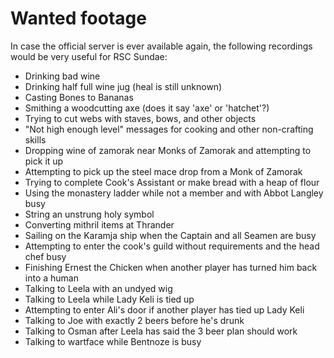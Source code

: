 Wanted footage
==============

In case the official server is ever available again, the following
recordings would be very useful for RSC Sundae:

* Drinking bad wine
* Drinking half full wine jug (heal is still unknown)
* Casting Bones to Bananas
* Smithing a woodcutting axe (does it say 'axe' or 'hatchet'?)
* Trying to cut webs with staves, bows, and other objects
* "Not high enough level" messages for cooking and other non-crafting skills
* Dropping wine of zamorak near Monks of Zamorak and attempting to pick it up
* Attempting to pick up the steel mace drop from a Monk of Zamorak
* Trying to complete Cook's Assistant or make bread with a heap of flour
* Using the monastery ladder while not a member and with Abbot Langley busy
* String an unstrung holy symbol
* Converting mithril items at Thrander
* Sailing on the Karamja ship when the Captain and all Seamen are busy
* Attempting to enter the cook's guild without requirements and the head chef busy
* Finishing Ernest the Chicken when another player has turned him back into a human
* Talking to Leela with an undyed wig
* Talking to Leela while Lady Keli is tied up
* Attempting to enter Ali's door if another player has tied up Lady Keli
* Talking to Joe with exactly 2 beers before he's drunk
* Talking to Osman after Leela has said the 3 beer plan should work
* Talking to wartface while Bentnoze is busy
